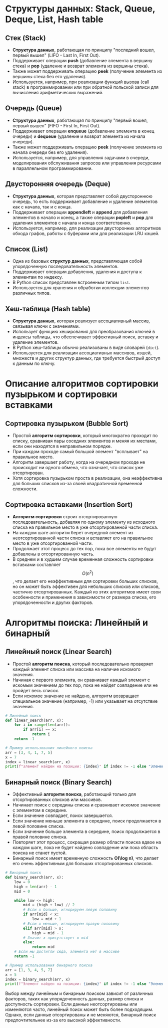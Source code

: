 # Структуры данных: Stack, Queue, Deque, List, Hash table

## Стек (Stack)
- **Структура данных**, работающая по принципу "последний вошел, первый вышел" (LIFO - Last In, First Out).
- Поддерживает операции **push** (добавление элемента в вершину стека) и **pop** (удаление и возврат элемента из вершины стека).
- Также может поддерживать операцию **peek** (получение элемента из вершины стека без его удаления).
- Используется, например, при реализации функций вызова (call stack) в программировании или при обратной польской записи для вычисления арифметических выражений.

## Очередь (Queue)
- **Структура данных**, работающая по принципу "первый вошел, первый вышел" (FIFO - First In, First Out).
- Поддерживает операции **enqueue** (добавление элемента в конец очереди) и **dequeue** (удаление и возврат элемента из начала очереди).
- Также может поддерживать операцию **peek** (получение элемента из начала очереди без его удаления).
- Используется, например, для управления задачами в очереди, моделирования обслуживания запросов или управления ресурсами в параллельном программировании.

## Двусторонняя очередь (Deque)
- **Структура данных**, которая представляет собой двустороннюю очередь, то есть поддерживает добавление и удаление элементов как с начала, так и с конца.
- Поддерживает операции **appendleft** и **append** для добавления элементов в начало и конец, а также операции **popleft** и **pop** для удаления элементов с начала и конца соответственно.
- Используется, например, для реализации двусторонних алгоритмов обхода графов, работы с буферами или для реализации LRU кэшей.

## Список (List)
- Одна из базовых **структур данных**, представляющая собой упорядоченную последовательность элементов.
- Поддерживает операции добавления, удаления и доступа к элементам по индексу.
- В Python список представлен встроенным типом `list`.
- Используется для хранения и обработки коллекции элементов различных типов.

## Хеш-таблица (Hash table)
- **Структура данных**, которая реализует ассоциативный массив, связывая ключи с значениями.
- Использует функцию хеширования для преобразования ключей в индексы таблицы, что обеспечивает эффективный поиск, вставку и удаление элементов.
- В Python хеш-таблицы обычно реализованы в виде словарей (`dict`).
- Используется для реализации ассоциативных массивов, кэшей, множеств и других структур данных, где требуется быстрый доступ к данным по ключу.

# Описание алгоритмов сортировки пузырьком и сортировки вставками

## Сортировка пузырьком (Bubble Sort)
- Простой **алгоритм сортировки**, который многократно проходит по списку, сравнивая пары соседних элементов и меняя их местами, если они находятся в неправильном порядке.
- При каждом проходе самый большой элемент "всплывает" на правильное место.
- Алгоритм завершает работу, когда на очередном проходе не происходит ни одного обмена, что означает, что список уже отсортирован.
- Хотя сортировка пузырьком проста в реализации, она неэффективна для больших списков из-за своей квадратичной временной сложности.

## Сортировка вставками (Insertion Sort)
- **Алгоритм сортировки** строит отсортированную последовательность, добавляя по одному элементу из исходного списка на правильное место в уже отсортированной части списка.
- На каждом шаге алгоритм берет очередной элемент из неотсортированной части списка и вставляет его на правильное место в уже отсортированной части.
- Продолжает этот процесс до тех пор, пока все элементы не будут добавлены в отсортированную часть.
- В среднем и в худшем случае временная сложность сортировки вставками составляет $$O(n^2)$$, что делает его неэффективным для сортировки больших списков, но он может быть эффективен для небольших списков или списков, частично отсортированных. Каждый из этих алгоритмов имеет свои особенности и применения в зависимости от размера списка, его упорядоченности и других факторов.

# Алгоритмы поиска: Линейный и бинарный

## Линейный поиск (Linear Search)
- Простой **алгоритм поиска**, который последовательно проверяет каждый элемент списка или массива на наличие искомого значения.
- Начиная с первого элемента, он сравнивает каждый элемент с искомым значением до тех пор, пока не найдет совпадение или не пройдет весь список.
- Если искомое значение не найдено, алгоритм возвращает специальное значение (например, -1) или указывает на отсутствие значения.
```python
# Линейный поиск
def linear_search(arr, x):
    for i in range(len(arr)):
        if arr[i] == x:
            return i
    return -1

# Пример использования линейного поиска
arr = [3, 4, 1, 7, 5]
x = 7
index = linear_search(arr, x)
print(f"Элемент найден на позиции: {index}" if index != -1 else "Элемент не найден")
```

## Бинарный поиск (Binary Search)
- Эффективный **алгоритм поиска**, работающий только для отсортированных списков или массивов.
- Начинает поиск с середины списка и сравнивает искомое значение с элементом в середине.
- Если значение совпадает, поиск завершается.
- Если значение меньше элемента в середине, поиск продолжается в левой половине списка.
- Если значение больше элемента в середине, поиск продолжается в правой половине списка.
- Повторяет этот процесс, сокращая размер области поиска вдвое на каждом шаге, пока не будет найдено совпадение или пока область поиска не станет пустой.
- Бинарный поиск имеет временную сложность **O(\log n)**, что делает его очень эффективным для больших отсортированных списков.
```python
# Бинарный поиск
def binary_search(arr, x):
    low = 0
    high = len(arr) - 1
    mid = 0

    while low <= high:
        mid = (high + low) // 2
        # Если x больше, игнорируем левую половину
        if arr[mid] < x:
            low = mid + 1
        # Если x меньше, игнорируем правую половину
        elif arr[mid] > x:
            high = mid - 1
        # Значит x присутствует в mid
        else:
            return mid
    # Если мы достигли сюда, элемента нет в массиве
    return -1

# Пример использования бинарного поиска
arr = [1, 3, 4, 5, 7]
x = 5
index = binary_search(arr, x)
print(f"Элемент найден на позиции: {index}" if index != -1 else "Элемент не найден")
```
Выбор между линейным и бинарным поиском зависит от различных факторов, таких как упорядоченность данных, размер списка и доступность сортировки. Если данные неотсортированы или изменяются часто, линейный поиск может быть более подходящим. Однако, если данные отсортированы и не меняются, бинарный поиск предпочтительнее из-за его высокой эффективности.

